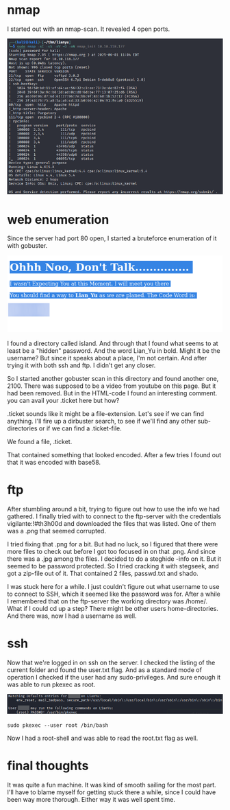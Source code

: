 # nmap
I started out with an nmap-scan. It revealed 4 open ports.

![image](Images/lianyu.png)

# web enumeration
Since the server had port 80 open, I started a bruteforce enumeration of it with gobuster.

![image](Images/lianyu2.png)

I found a directory called island. And through that I found what seems to at least be a "hidden" password. And the word Lian_Yu in bold. Might it be the username? But since it speaks about a place, I'm not certain. And after trying it with both ssh and ftp. I didn't get any closer.

So I started another gobuster scan in this directory and found another one, 2100. There was supposed to be a video from youtube on this page. But it had been removed. But in the HTML-code I found an interesting comment.
 you can avail your .ticket here but how?
 
.ticket sounds like it might be a file-extension. Let's see if we can find anything. I'll fire up a dirbuster search, to see if we'll find any other sub-directories or if we can find a .ticket-file.

We found a file, <filename>.ticket.

That contained something that looked encoded. After a few tries I found out that it was encoded with base58.

# ftp

After stumbling around a bit, trying to figure out how to use the info we had gathered. I finally tried with to connect to the ftp-server with the credentials vigilante:!#th3h00d and downloaded the files that was listed. One of them was a .png that seemed corrupted.

I tried fixing that .png for a bit. But had no luck, so I figured that there were more files to check out before I got too focused in on that .png. And since there was a .jpg among the files. I decided to do a steghide -info on it. But it seemed to be password protected. So I tried cracking it with stegseek, and got a zip-file out of it. That contained 2 files, passwd.txt and shado.

I was stuck here for a while. I just couldn't figure out what username to use to connect to SSH, which it seemed like the password was for. After a while I remembered that on the ftp-server the working directory was /home/<username>. What if I could cd up a step? There might be other users home-directories. And there was, now I had a username as well.


# ssh

Now that we're logged in on ssh on the server. I checked the listing of the current folder and found the user.txt flag. And as a standard mode of operation I checked if the user had any sudo-privileges. And sure enough it was able to run pkexec as root.

![image](Images/lianyu3.png)

``sudo pkexec --user root /bin/bash``

Now I had a root-shell and was able to read the root.txt flag as well.


# final thoughts

It was quite a fun machine. It was kind of smooth sailing for the most part. I'll have to blame myself for getting stuck there a while, since I could have been way more thorough. Either way it was well spent time.

